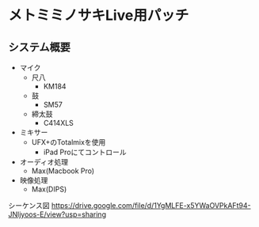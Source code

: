 # メトミミノサキLive用パッチ



## システム概要

- マイク
  - 尺八
    - KM184
  - 鼓
    - SM57
  - 締太鼓
    - C414XLS
- ミキサー
  - UFX+のTotalmixを使用
    - iPad Proにてコントロール
- オーディオ処理
  - Max(Macbook Pro)
- 映像処理
  - Max(DIPS)

シーケンス図
https://drive.google.com/file/d/1YgMLFE-x5YWaOVPkAFt94-JNljyoos-E/view?usp=sharing